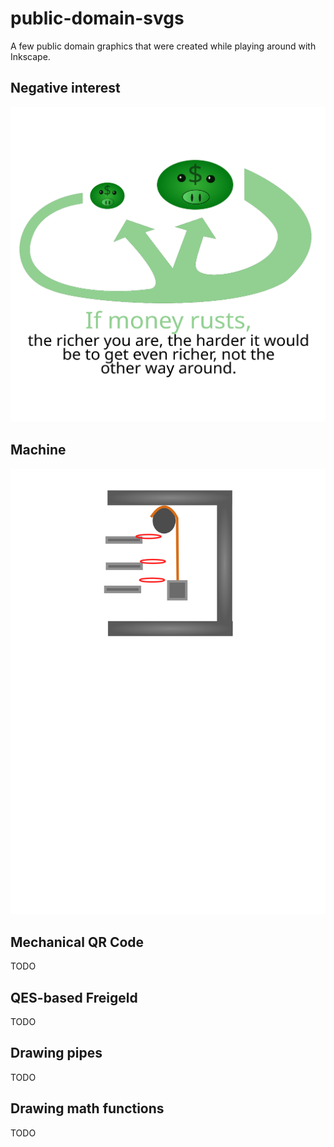 # public-domain-svgs

A few public domain graphics that were created while playing around with Inkscape.

## Negative interest

![](1.svg)

## Machine

![](2.svg)

## Mechanical QR Code

TODO

## QES-based Freigeld

TODO

## Drawing pipes

TODO

## Drawing math functions

TODO
